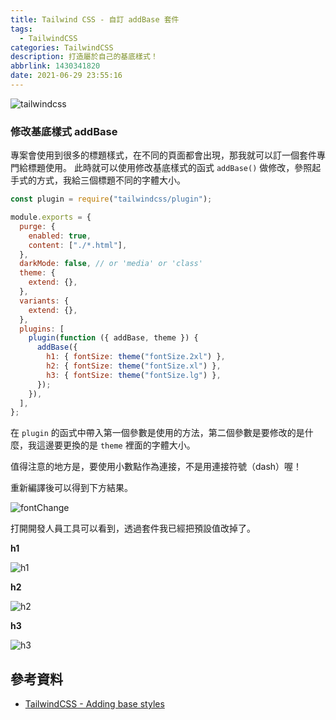 ```yaml
---
title: Tailwind CSS - 自訂 addBase 套件
tags:
  - TailwindCSS
categories: TailwindCSS
description: 打造屬於自己的基底樣式！
abbrlink: 1430341820
date: 2021-06-29 23:55:16
---
```


![tailwindcss](https://tools.wingzero.tw/assets/upload/1611643654838_0.jpg)

### 修改基底樣式 addBase

專案會使用到很多的標題樣式，在不同的頁面都會出現，那我就可以訂一個套件專門給標題使用。
此時就可以使用修改基底樣式的函式 `addBase()` 做修改，參照起手式的方式，我給三個標題不同的字體大小。

```javascript
const plugin = require("tailwindcss/plugin");

module.exports = {
  purge: {
    enabled: true,
    content: ["./*.html"],
  },
  darkMode: false, // or 'media' or 'class'
  theme: {
    extend: {},
  },
  variants: {
    extend: {},
  },
  plugins: [
    plugin(function ({ addBase, theme }) {
      addBase({
        h1: { fontSize: theme("fontSize.2xl") },
        h2: { fontSize: theme("fontSize.xl") },
        h3: { fontSize: theme("fontSize.lg") },
      });
    }),
  ],
};
```

在 `plugin` 的函式中帶入第一個參數是使用的方法，第二個參數是要修改的是什麼，我這邊要更換的是 `theme` 裡面的字體大小。

值得注意的地方是，要使用小數點作為連接，不是用連接符號（dash）喔！

重新編譯後可以得到下方結果。

![fontChange](https://i.imgur.com/zy7Y6s3.png)

打開開發人員工具可以看到，透過套件我已經把預設值改掉了。

**h1**

![h1](https://i.imgur.com/rCpQoOu.png)

**h2**

![h2](https://i.imgur.com/6GuL7Ph.png)

**h3**

![h3](https://i.imgur.com/yIyXxXb.png)

## 參考資料

- [TailwindCSS - Adding base styles](https://tailwindcss.com/docs/plugins#adding-base-styles)
